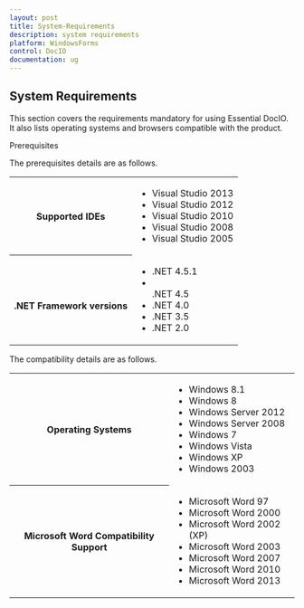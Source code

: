 ```yaml
---
layout: post
title: System-Requirements
description: system requirements
platform: WindowsForms
control: DocIO
documentation: ug
---
```


## System Requirements

This section covers the requirements mandatory for using Essential DocIO. It also lists operating systems and browsers compatible with the product.

Prerequisites

The prerequisites details are as follows.


<table>
<tr>
<th>
Supported IDEs</th><td>
<ul><li> Visual Studio 2013</li><li> Visual Studio 2012</li><li> Visual Studio 2010 </li><li> Visual Studio 2008 </li><li>Visual Studio 2005</li></ul></td></tr>
<tr>
<th>
<br>.NET Framework versions</th><td>
<ul><li> .NET 4.5.1<li></li> .NET 4.5</li><li> .NET 4.0</li><li>.NET 3.5</li><li>.NET 2.0</li></ul></td></tr>
</table>



The compatibility details are as follows.


<table>
<tr>
<th>
Operating Systems</th><td>
<ul><li> Windows 8.1</li><li> Windows 8</li><li> Windows Server 2012</li><li> Windows Server 2008</li><li>Windows 7</li><li> Windows Vista</li><li> Windows XP</li><li> Windows 2003</li></ul></td></tr>
<tr>
<th
<br>Microsoft Word Compatibility Support</th><td>
<ul><li> Microsoft Word 97</li><li> Microsoft Word 2000</li><li> Microsoft Word 2002 (XP)</li><li> Microsoft Word 2003</li><li> Microsoft Word 2007</li><li> Microsoft Word 2010</li><li> Microsoft Word 2013</li></ul></td></tr>
</table>



